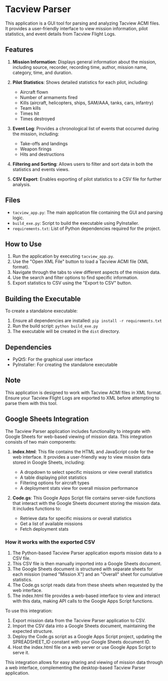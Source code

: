 # Tacview Parser

This application is a GUI tool for parsing and analyzing Tacview ACMI files. It provides a user-friendly interface to view mission information, pilot statistics, and event details from Tacview Flight Logs.

## Features

1. **Mission Information**: Displays general information about the mission, including source, recorder, recording time, author, mission name, category, time, and duration.

2. **Pilot Statistics**: Shows detailed statistics for each pilot, including:
   - Aircraft flown
   - Number of armaments fired
   - Kills (aircraft, helicopters, ships, SAM/AAA, tanks, cars, infantry)
   - Team kills
   - Times hit
   - Times destroyed

3. **Event Log**: Provides a chronological list of events that occurred during the mission, including:
   - Take-offs and landings
   - Weapon firings
   - Hits and destructions

4. **Filtering and Sorting**: Allows users to filter and sort data in both the statistics and events views.

5. **CSV Export**: Enables exporting of pilot statistics to a CSV file for further analysis.

## Files

- `tacview_app.py`: The main application file containing the GUI and parsing logic.
- `build_exe.py`: Script to build the executable using PyInstaller.
- `requirements.txt`: List of Python dependencies required for the project.

## How to Use

1. Run the application by executing `tacview_app.py`.
2. Use the "Open XML File" button to load a Tacview ACMI file (XML format).
3. Navigate through the tabs to view different aspects of the mission data.
4. Use the search and filter options to find specific information.
5. Export statistics to CSV using the "Export to CSV" button.

## Building the Executable

To create a standalone executable:

1. Ensure all dependencies are installed: `pip install -r requirements.txt`
2. Run the build script: `python build_exe.py`
3. The executable will be created in the `dist` directory.

## Dependencies

- PyQt5: For the graphical user interface
- PyInstaller: For creating the standalone executable

## Note

This application is designed to work with Tacview ACMI files in XML format. Ensure your Tacview Flight Logs are exported to XML before attempting to parse them with this tool.

## Google Sheets Integration

The Tacview Parser application includes functionality to integrate with Google Sheets for web-based viewing of mission data. This integration consists of two main components:

1. **index.html**: This file contains the HTML and JavaScript code for the web interface. It provides a user-friendly way to view mission data stored in Google Sheets, including:
   - A dropdown to select specific missions or view overall statistics
   - A table displaying pilot statistics
   - Filtering options for aircraft types
   - A deployment stats view for overall mission performance

2. **Code.gs**: This Google Apps Script file contains server-side functions that interact with the Google Sheets document storing the mission data. It includes functions to:
   - Retrieve data for specific missions or overall statistics
   - Get a list of available missions
   - Fetch deployment stats

### How it works with the exported CSV

1. The Python-based Tacview Parser application exports mission data to a CSV file.
2. This CSV file is then manually imported into a Google Sheets document.
3. The Google Sheets document is structured with separate sheets for each mission (named "Mission X") and an "Overall" sheet for cumulative statistics.
4. The Code.gs script reads data from these sheets when requested by the web interface.
5. The index.html file provides a web-based interface to view and interact with this data, making API calls to the Google Apps Script functions.

To use this integration:
1. Export mission data from the Tacview Parser application to CSV.
2. Import the CSV data into a Google Sheets document, maintaining the expected structure.
3. Deploy the Code.gs script as a Google Apps Script project, updating the SPREADSHEET_ID constant with your Google Sheets document ID.
4. Host the index.html file on a web server or use Google Apps Script to serve it.

This integration allows for easy sharing and viewing of mission data through a web interface, complementing the desktop-based Tacview Parser application.
